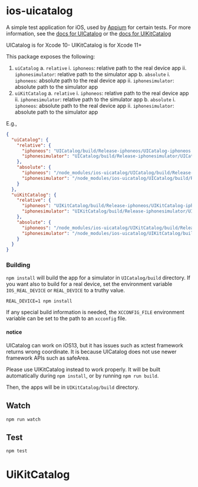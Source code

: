 # ios-uicatalog

A simple test application for iOS, used by [Appium](https://github.com/appium/appium)
for certain tests. For more information, see the [docs for UICatalog](./UICatalog/uicatalog-info.md)
or the [docs for UIKitCatalog](./UIKitCatalog/uicatalog-info.md)

UICatalog is for Xcode 10-
UIKitCatalog is for Xcode 11+

This package exposes the following:
1. `uiCatalog`
      a. `relative`
          i. `iphoneos`: relative path to the real device app
          ii. `iphonesimulator`: relative path to the simulator app
      b. `absolute`
          i. `iphoneos`: absolute path to the real device app
          ii. `iphonesimulator`: absolute path to the simulator app
1. `uiKitCatalog`
      a. `relative`
          i. `iphoneos`: relative path to the real device app
          ii. `iphonesimulator`: relative path to the simulator app
      b. `absolute`
          i. `iphoneos`: absolute path to the real device app
          ii. `iphonesimulator`: absolute path to the simulator app

E.g.,
```json
{
  "uiCatalog": {
    "relative": {
      "iphoneos": "UICatalog/build/Release-iphoneos/UICatalog-iphoneos.app",
      "iphonesimulator": "UICatalog/build/Release-iphonesimulator/UICatalog-iphonesimulator.app"
    },
    "absolute": {
      "iphoneos": "/node_modules/ios-uicatalog/UICatalog/build/Release-iphoneos/UICatalog-iphoneos.app",
      "iphonesimulator": "/node_modules/ios-uicatalog/UICatalog/build/Release-iphonesimulator/UICatalog-iphonesimulator.app"
    }
  },
  "uiKitCatalog": {
    "relative": {
      "iphoneos": "UIKitCatalog/build/Release-iphoneos/UIKitCatalog-iphoneos.app",
      "iphonesimulator": "UIKitCatalog/build/Release-iphonesimulator/UIKitCatalog-iphonesimulator.app"
    },
    "absolute": {
      "iphoneos": "/node_modules/ios-uicatalog/UIKitCatalog/build/Release-iphoneos/UIKitCatalog-iphoneos.app",
      "iphonesimulator": "/node_modules/ios-uicatalog/UIKitCatalog/build/Release-iphonesimulator/UIKitCatalog-iphonesimulator.app"
    }
  }
}
```


### Building

`npm install` will build the app for a simulator in `UICatalog/build` directory.
If you want also to build for a real device,
set the environment variable `IOS_REAL_DEVICE` or `REAL_DEVICE` to a truthy value.

```
REAL_DEVICE=1 npm install
```

If any special build information is needed, the `XCCONFIG_FILE` environment
variable can be set to the path to an `xcconfig` file.


#### notice

UICatalog can work on iOS13, but it has issues such as xctest framework returns wrong coordinate.
It is because UICatalog does not use newer framework APIs such as safeArea.

Please use UIKitCatalog instead to work properly. It will be built automatically
during `npm install`, or by running `npm run build`.

Then, the apps will be in `UIKitCatalog/build` directory.


## Watch

```
npm run watch
```

## Test

```
npm test
```
# UiKitCatalog
